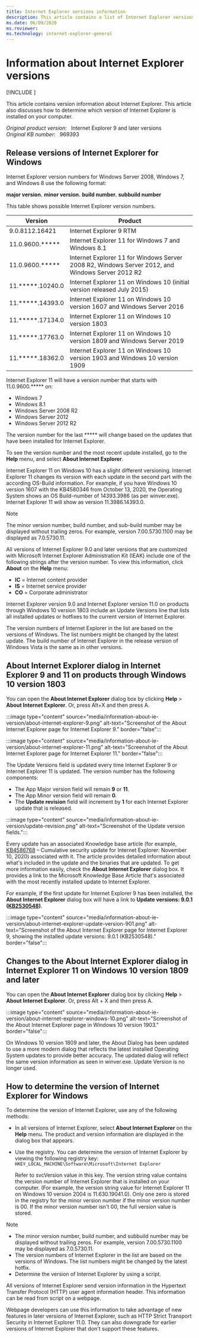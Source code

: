 ```yaml
---
title: Internet Explorer versions information
description: This article contains a list of Internet Explorer versions.
ms.date: 06/09/2020
ms.reviewer: 
ms.technology: internet-explorer-general
---
```

# Information about Internet Explorer versions

[!INCLUDE [](../../../includes/browsers-important.md)]

This article contains version information about Internet Explorer. This article also discusses how to determine which version of Internet Explorer is installed on your computer.

_Original product version:_ &nbsp; Internet Explorer 9 and later versions  
_Original KB number:_ &nbsp; 969393

## Release versions of Internet Explorer for Windows

Internet Explorer version numbers for Windows Server 2008, Windows 7, and Windows 8 use the following format:

**major version.** **minor version.** **build number.** **subbuild number**

This table shows possible Internet Explorer version numbers.

| Version| Product |
|---|---|
|9.0.8112.16421|Internet Explorer 9 RTM|
|11.0.9600.*****|Internet Explorer 11 for Windows 7 and Windows 8.1|
|11.0.9600.*****|Internet Explorer 11 for Windows Server 2008 R2, Windows Server 2012, and Windows Server 2012 R2|
|11.*****.10240.0|Internet Explorer 11 on Windows 10 (initial version released July 2015)|
|11.*****.14393.0|Internet Explorer 11 on Windows 10 version 1607 and Windows Server 2016|
|11.*****.17134.0|Internet Explorer 11 on Windows 10 version 1803|
|11.*****.17763.0|Internet Explorer 11 on Windows 10 version 1809 and Windows Server 2019|
|11.*****.18362.0|Internet Explorer 11 on Windows 10 version 1903 and Windows 10 version 1909|
  
Internet Explorer 11 will have a version number that starts with 11.0.9600.***** on:

- Windows 7
- Windows 8.1
- Windows Server 2008 R2
- Windows Server 2012
- Windows Server 2012 R2

The version number for the last ***** will change based on the updates that have been installed for Internet Explorer.

To see the version number and the most recent update installed, go to the **Help** menu, and select **About Internet Explorer**.

Internet Explorer 11 on Windows 10 has a slight different versioning. Internet Explorer 11 changes its version with each update in the second part with the according OS-Build information. For example, if you have Windows 10 version 1607 with the KB4580346 from October 13, 2020, the Operating System shows an OS Build-number of 14393.3986 (as per winver.exe). Internet Explorer 11 will show as version 11.3986.14393.0.

> [!Note]
> The minor version number, build number, and sub-build number may be displayed without trailing zeros. For example, version 7.00.5730.1100 may be displayed as 7.0.5730.11.
>
> All versions of Internet Explorer 9.0 and later versions that are customized with Microsoft Internet Explorer Administration Kit (IEAK) include one of the following strings after the version number. To view this information, click **About** on the **Help** menu:
>
> - **IC** = Internet content provider
> - **IS** = Internet service provider
> - **CO** = Corporate administrator
>
> Internet Explorer version 9.0 and Internet Explorer version 11.0 on products through Windows 10 version 1803 include an Update Versions line that lists all installed updates or hotfixes to the current version of Internet Explorer.
>
> The version numbers of Internet Explorer in the list are based on the versions of Windows. The list numbers might be changed by the latest update.
The build number of Internet Explorer in the release version of Windows Vista is the same as in other versions.

## About Internet Explorer dialog in Internet Explorer 9 and 11 on products through Windows 10 version 1803

You can open the **About Internet Explorer** dialog box by clicking **Help** > **About Internet Explorer**. Or, press Alt+X and then press A.

:::image type="content" source="media/information-about-ie-version/about-internet-explorer-9.png" alt-text="Screenshot of the About Internet Explorer page for Internet Explorer 9." border="false":::

:::image type="content" source="media/information-about-ie-version/about-internet-explorer-11.png" alt-text="Screenshot of the About Internet Explorer page for Internet Explorer 11." border="false":::

The Update Versions field is updated every time Internet Explorer 9 or Internet Explorer 11 is updated. The version number has the following components:

- The App Major version field will remain **9** or **11**.
- The App Minor version field will remain **0**.
- The **Update revision** field will increment by **1** for each Internet Explorer update that is released.

:::image type="content" source="media/information-about-ie-version/update-revision.png" alt-text="Screenshot of the Update version fields.":::

Every update has an associated Knowledge base article (for example, [KB4586768](https://support.microsoft.com/help/4586768) – Cumulative security update for Internet Explorer: November 10, 2020) associated with it. The article provides detailed information about what's included in the update and the binaries that are updated. To get more information easily, check the **About Internet Explorer** dialog box. It provides a link to the Microsoft Knowledge Base Article that's associated with the most recently installed update to Internet Explorer.

For example, if the first update for Internet Explorer 9 has been installed, the **About Internet Explorer** dialog box will have a link to **Update versions: 9.0.1 ([KB2530548](https://support.microsoft.com/help/2530548))**.

:::image type="content" source="media/information-about-ie-version/about-internet-explorer-update-version-901.png" alt-text="Screenshot of the About Internet Explorer page for Internet Explorer 9, showing the installed update versions: 9.0.1 (KB2530548)." border="false":::

## Changes to the About Internet Explorer dialog in Internet Explorer 11 on Windows 10 version 1809 and later

You can open the **About Internet Explorer** dialog box by clicking **Help** > **About Internet Explorer**. Or, press Alt + X and then press A.

:::image type="content" source="media/information-about-ie-version/about-internet-explorer-windows-10.png" alt-text="Screenshot of the About Internet Explorer page in Windows 10 version 1903." border="false":::

On Windows 10 version 1809 and later, the About Dialog has been updated to use a more modern dialog that reflects the latest installed Operating System updates to provide better accuracy. The updated dialog will reflect the same version information as seen in winver.exe. Update Version is no longer used.

## How to determine the version of Internet Explorer for Windows

To determine the version of Internet Explorer, use any of the following methods:

- In all versions of Internet Explorer, select **About Internet Explorer** on the **Help** menu. The product and version information are displayed in the dialog box that appears.
- Use the registry. You can determine the version of Internet Explorer by viewing the following registry key:  
  `HKEY_LOCAL_MACHINE\Software\Microsoft\Internet Explorer`

  Refer to svcVersion value in this key. The version string value contains the version number of Internet Explorer that is installed on your computer. (For example, the version string value for Internet Explorer 11 on Windows 10 version 2004 is 11.630.19041.0). Only one zero is stored in the registry for the minor version number if the minor version number is 00. If the minor version number isn't 00, the full version value is stored.

> [!NOTE]
>
> - The minor version number, build number, and subbuild number may be displayed without trailing zeros. For example, version 7.00.5730.1100 may be displayed as 7.0.5730.11.
> - The version numbers of Internet Explorer in the list are based on the versions of Windows. The list numbers might be changed by the latest hotfix.
> - Determine the version of Internet Explorer by using a script.

All versions of Internet Explorer send version information in the Hypertext Transfer Protocol (HTTP) user agent information header. This information can be read from script on a webpage.

Webpage developers can use this information to take advantage of new features in later versions of Internet Explorer, such as HTTP Strict Transport Security in Internet Explorer 11.0. They can also downgrade for earlier versions of Internet Explorer that don't support these features.

